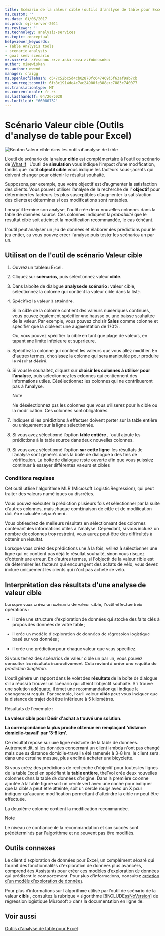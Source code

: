 ```yaml
---
title: Scénario de la valeur cible (outils d’analyse de table pour Excel) | Microsoft Docs
ms.custom: ''
ms.date: 03/06/2017
ms.prod: sql-server-2014
ms.reviewer: ''
ms.technology: analysis-services
ms.topic: conceptual
helpviewer_keywords:
- Table Analysis tools
- scenario analysis
- goal seek scenario
ms.assetid: efe50306-cf7c-46b3-9cc4-e7f0b6968b0c
author: minewiskan
ms.author: owend
manager: craigg
ms.openlocfilehash: d547c52bc5d4cb02870fc647469b5f63af9ab7cb
ms.sourcegitcommit: 6fd8c1914de4c7ac24900fe388ecc7883c740077
ms.translationtype: MT
ms.contentlocale: fr-FR
ms.lasthandoff: 04/26/2020
ms.locfileid: "66080737"
---
```

# <a name="goal-seek-scenario-table-analysis-tools-for-excel"></a>Scénario Valeur cible (Outils d'analyse de table pour Excel)
  ![Bouton Valeur cible dans les outils d'analyse de table](media/tat-goalseek.gif "Bouton Valeur cible dans les outils d'analyse de table")  
  
 L’outil de scénario de la valeur **cible** est complémentaire à l’outil de scénario de [What If](what-if-scenario-table-analysis-tools-for-excel.md) . L’outil de **simulation** vous indique l’impact d’une modification, tandis que l’outil **objectif cible** vous indique les facteurs sous-jacents qui doivent changer pour obtenir le résultat souhaité.  
  
 Supposons, par exemple, que votre objectif est d’augmenter la satisfaction des clients. Vous pouvez utiliser l’analyse de la recherche de l' **objectif** pour déterminer les facteurs les plus susceptibles d’augmenter la satisfaction des clients et déterminer si ces modifications sont rentables.  
  
 Lorsqu'il termine son analyse, l'outil crée deux nouvelles colonnes dans la table de données source. Ces colonnes indiquent la *probabilité* que le résultat ciblé soit atteint et la modification recommandée, le cas échéant.  
  
 L'outil peut analyser un jeu de données et élaborer des prédictions pour le jeu entier, ou vous pouvez créer l'analyse puis tester les scénarios un par un.  
  
## <a name="using-the-goal-seek-scenario-tool"></a>Utilisation de l'outil de scénario Valeur cible  
  
1.  Ouvrez un tableau Excel.  
  
2.  Cliquez sur **scénarios**, puis sélectionnez valeur **cible**.  
  
3.  Dans la boîte de dialogue **analyse de scénario :** valeur cible, sélectionnez la colonne qui contient la valeur cible dans la liste.  
  
4.  Spécifiez la valeur à atteindre.  
  
     Si la cible de la colonne contient des valeurs numériques continues, vous pouvez également spécifier une hausse ou une baisse souhaitée de la valeur. Par exemple, vous pouvez choisir **Sales** comme colonne et spécifier que la cible est une augmentation de 120%.  
  
     Ou, vous pouvez spécifier la cible en tant que plage de valeurs, en tapant une limite inférieure et supérieure.  
  
5.  Spécifiez la colonne qui contient les valeurs que vous allez modifier. En d'autres termes, choisissez la colonne qui sera manipulée pour produire le résultat désiré.  
  
6.  Si vous le souhaitez, cliquez sur **choisir les colonnes à utiliser pour l’analyse**, puis sélectionnez les colonnes qui contiennent des informations utiles. Désélectionnez les colonnes qui ne contribueront pas à l'analyse.  
  
    > [!NOTE]  
    >  Ne désélectionnez pas les colonnes que vous utiliserez pour la cible ou la modification. Ces colonnes sont obligatoires.  
  
7.  Indiquez si les prédictions à effectuer doivent porter sur la table entière ou uniquement sur la ligne sélectionnée.  
  
8.  Si vous avez sélectionné l’option **table entière** , l’outil ajoute les prédictions à la table source dans deux nouvelles colonnes.  
  
9. Si vous avez sélectionné l’option **sur cette ligne**, les résultats de l’analyse sont générés dans la boîte de dialogue à des fins de vérification. La boîte de dialogue reste ouverte afin que vous puissiez continuer à essayer différentes valeurs et cibles.  
  
### <a name="requirements"></a>Conditions requises  
 Cet outil utilise l'algorithme MLR (Microsoft Logistic Regression), qui peut traiter des valeurs numériques ou discrètes.  
  
 Vous pouvez exécuter la prédiction plusieurs fois et sélectionner par la suite d'autres colonnes, mais chaque combinaison de cible et de modification doit être calculée séparément.  
  
 Vous obtiendrez de meilleurs résultats en sélectionnant des colonnes contenant des informations utiles à l'analyse. Cependant, si vous incluez un nombre de colonnes trop restreint, vous aurez peut-être des difficultés à obtenir un résultat.  
  
 Lorsque vous créez des prédictions une à la fois, veillez à sélectionner une ligne qui ne contient pas déjà le résultat souhaité, sinon vous risquez d'obtenir une erreur. En d'autres termes, si l'objectif de la valeur cible est de déterminer les facteurs qui encouragent des achats de vélo, vous devez inclure uniquement les clients qui n'ont pas acheté de vélo.  
  
## <a name="understanding-the-results-of-goal-seek-analysis"></a>Interprétation des résultats d'une analyse de valeur cible  
 Lorsque vous créez un scénario de valeur cible, l'outil effectue trois opérations :  
  
-   il crée une structure d'exploration de données qui stocke des faits clés à propos des données de votre table ;  
  
-   il crée un modèle d'exploration de données de régression logistique basé sur vos données ;  
  
-   il crée une prédiction pour chaque valeur que vous spécifiez.  
  
 Si vous testez des scénarios de valeur cible un par un, vous pouvez consulter les résultats interactivement. Cela revient à créer une requête de *prédiction Singleton*.  
  
 L’outil génère un rapport dans le volet des **résultats** de la boîte de dialogue s’il a réussi à trouver un scénario qui atteint l’objectif souhaité. S'il trouve une solution adéquate, il émet une recommandation qui indique le changement requis. Par exemple, l’outil valeur **cible** peut vous indiquer que la distance de trajet doit être inférieure à 5 kilomètres.  
  
 Résultats de l'exemple :  
  
 **La valeur cible pour Désir d'achat a trouvé une solution.**  
  
 **La correspondance la plus proche obtenue en remplaçant 'distance domicile-travail' par '3-8 km'.**  
  
 Ce résultat repose sur une ligne existante de la table de données. Autrement dit, si les données concernant un client lambda n'ont pas changé mais que sa distance domicile-travail a été ramenée à 3-8 km, le client sera, dans une certaine mesure, plus enclin à acheter une bicyclette.  
  
 Si vous créez des prédictions de recherche d’objectif pour toutes les lignes de la table Excel en spécifiant la **table entière**, theTool crée deux nouvelles colonnes dans la table de données d’origine. Dans la première colonne ajoutée à la table figure soit un cercle vert avec une coche pour indiquer que la cible a peut être atteinte, soit un cercle rouge avec un X pour indiquer qu'aucune modification permettant d'atteindre la cible ne peut être effectuée.  
  
 La deuxième colonne contient la modification recommandée.  
  
> [!NOTE]  
>  Le niveau de confiance de la recommandation et son succès sont prédéterminés par l'algorithme et ne peuvent pas être modifiés.  
  
## <a name="related-tools"></a>Outils connexes  
 Le client d'exploration de données pour Excel, un complément séparé qui fournit des fonctionnalités d'exploration de données plus avancées, comprend des Assistants pour créer des modèles d'exploration de données qui prédisent le comportement. Pour plus d’informations, consultez [création d’un modèle d’exploration de données](creating-a-data-mining-model.md).  
  
 Pour plus d’informations sur l’algorithme utilisé par l’outil de scénario de la valeur **cible** , consultez la rubrique « algorithme [!INCLUDE[ssNoVersion](../includes/ssnoversion-md.md)] de régression logistique Microsoft » dans la documentation en ligne de.  
  
## <a name="see-also"></a>Voir aussi  
 [Outils d'analyse de table pour Excel](table-analysis-tools-for-excel.md)  
  
  
